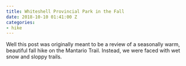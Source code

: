 ```yaml
---
title: Whiteshell Provincial Park in the Fall
date: 2018-10-10 01:41:00 Z
categories:
- hike
---
```


Well this post was originally meant to be a review of a seasonally warm, beautiful fall hike on the Mantario Trail. Instead, we were faced with wet snow and sloppy trails. 
